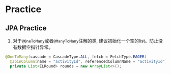 # Practice

## JPA Practice

1. 对于`@OneToMany`或者`@ManyToMany`注解的类, 建议初始化一个空的list。防止没有数据空指针异常。
```java
@OneToMany(cascade = CascadeType.ALL, fetch = FetchType.EAGER)
  @JoinColumn(name = "activityId", referencedColumnName = "activityId")
  private List<ELRound> rounds = new ArrayList<>();
```
